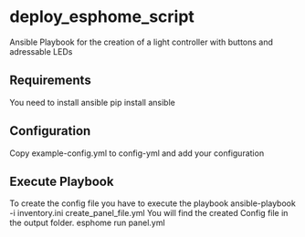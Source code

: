 # deploy_esphome_script

Ansible Playbook for the creation of a light controller with buttons and adressable LEDs

## Requirements
You need to install ansible
    pip install ansible

## Configuration
Copy example-config.yml to config-yml and add your configuration

## Execute Playbook
To create the config file you have to execute the playbook
    ansible-playbook -i inventory.ini create_panel_file.yml
You will find the created Config file in the output folder.
    esphome run panel.yml